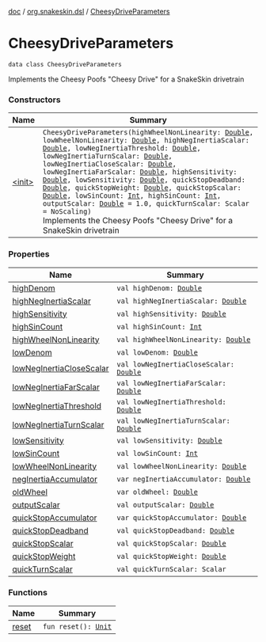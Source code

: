 [doc](../../index.md) / [org.snakeskin.dsl](../index.md) / [CheesyDriveParameters](./index.md)

# CheesyDriveParameters

`data class CheesyDriveParameters`

Implements the Cheesy Poofs "Cheesy Drive" for a SnakeSkin drivetrain

### Constructors

| Name | Summary |
|---|---|
| [&lt;init&gt;](-init-.md) | `CheesyDriveParameters(highWheelNonLinearity: `[`Double`](https://kotlinlang.org/api/latest/jvm/stdlib/kotlin/-double/index.html)`, lowWheelNonLinearity: `[`Double`](https://kotlinlang.org/api/latest/jvm/stdlib/kotlin/-double/index.html)`, highNegInertiaScalar: `[`Double`](https://kotlinlang.org/api/latest/jvm/stdlib/kotlin/-double/index.html)`, lowNegInertiaThreshold: `[`Double`](https://kotlinlang.org/api/latest/jvm/stdlib/kotlin/-double/index.html)`, lowNegInertiaTurnScalar: `[`Double`](https://kotlinlang.org/api/latest/jvm/stdlib/kotlin/-double/index.html)`, lowNegInertiaCloseScalar: `[`Double`](https://kotlinlang.org/api/latest/jvm/stdlib/kotlin/-double/index.html)`, lowNegInertiaFarScalar: `[`Double`](https://kotlinlang.org/api/latest/jvm/stdlib/kotlin/-double/index.html)`, highSensitivity: `[`Double`](https://kotlinlang.org/api/latest/jvm/stdlib/kotlin/-double/index.html)`, lowSensitivity: `[`Double`](https://kotlinlang.org/api/latest/jvm/stdlib/kotlin/-double/index.html)`, quickStopDeadband: `[`Double`](https://kotlinlang.org/api/latest/jvm/stdlib/kotlin/-double/index.html)`, quickStopWeight: `[`Double`](https://kotlinlang.org/api/latest/jvm/stdlib/kotlin/-double/index.html)`, quickStopScalar: `[`Double`](https://kotlinlang.org/api/latest/jvm/stdlib/kotlin/-double/index.html)`, lowSinCount: `[`Int`](https://kotlinlang.org/api/latest/jvm/stdlib/kotlin/-int/index.html)`, highSinCount: `[`Int`](https://kotlinlang.org/api/latest/jvm/stdlib/kotlin/-int/index.html)`, outputScalar: `[`Double`](https://kotlinlang.org/api/latest/jvm/stdlib/kotlin/-double/index.html)` = 1.0, quickTurnScalar: Scalar = NoScaling)`<br>Implements the Cheesy Poofs "Cheesy Drive" for a SnakeSkin drivetrain |

### Properties

| Name | Summary |
|---|---|
| [highDenom](high-denom.md) | `val highDenom: `[`Double`](https://kotlinlang.org/api/latest/jvm/stdlib/kotlin/-double/index.html) |
| [highNegInertiaScalar](high-neg-inertia-scalar.md) | `val highNegInertiaScalar: `[`Double`](https://kotlinlang.org/api/latest/jvm/stdlib/kotlin/-double/index.html) |
| [highSensitivity](high-sensitivity.md) | `val highSensitivity: `[`Double`](https://kotlinlang.org/api/latest/jvm/stdlib/kotlin/-double/index.html) |
| [highSinCount](high-sin-count.md) | `val highSinCount: `[`Int`](https://kotlinlang.org/api/latest/jvm/stdlib/kotlin/-int/index.html) |
| [highWheelNonLinearity](high-wheel-non-linearity.md) | `val highWheelNonLinearity: `[`Double`](https://kotlinlang.org/api/latest/jvm/stdlib/kotlin/-double/index.html) |
| [lowDenom](low-denom.md) | `val lowDenom: `[`Double`](https://kotlinlang.org/api/latest/jvm/stdlib/kotlin/-double/index.html) |
| [lowNegInertiaCloseScalar](low-neg-inertia-close-scalar.md) | `val lowNegInertiaCloseScalar: `[`Double`](https://kotlinlang.org/api/latest/jvm/stdlib/kotlin/-double/index.html) |
| [lowNegInertiaFarScalar](low-neg-inertia-far-scalar.md) | `val lowNegInertiaFarScalar: `[`Double`](https://kotlinlang.org/api/latest/jvm/stdlib/kotlin/-double/index.html) |
| [lowNegInertiaThreshold](low-neg-inertia-threshold.md) | `val lowNegInertiaThreshold: `[`Double`](https://kotlinlang.org/api/latest/jvm/stdlib/kotlin/-double/index.html) |
| [lowNegInertiaTurnScalar](low-neg-inertia-turn-scalar.md) | `val lowNegInertiaTurnScalar: `[`Double`](https://kotlinlang.org/api/latest/jvm/stdlib/kotlin/-double/index.html) |
| [lowSensitivity](low-sensitivity.md) | `val lowSensitivity: `[`Double`](https://kotlinlang.org/api/latest/jvm/stdlib/kotlin/-double/index.html) |
| [lowSinCount](low-sin-count.md) | `val lowSinCount: `[`Int`](https://kotlinlang.org/api/latest/jvm/stdlib/kotlin/-int/index.html) |
| [lowWheelNonLinearity](low-wheel-non-linearity.md) | `val lowWheelNonLinearity: `[`Double`](https://kotlinlang.org/api/latest/jvm/stdlib/kotlin/-double/index.html) |
| [negInertiaAccumulator](neg-inertia-accumulator.md) | `var negInertiaAccumulator: `[`Double`](https://kotlinlang.org/api/latest/jvm/stdlib/kotlin/-double/index.html) |
| [oldWheel](old-wheel.md) | `var oldWheel: `[`Double`](https://kotlinlang.org/api/latest/jvm/stdlib/kotlin/-double/index.html) |
| [outputScalar](output-scalar.md) | `val outputScalar: `[`Double`](https://kotlinlang.org/api/latest/jvm/stdlib/kotlin/-double/index.html) |
| [quickStopAccumulator](quick-stop-accumulator.md) | `var quickStopAccumulator: `[`Double`](https://kotlinlang.org/api/latest/jvm/stdlib/kotlin/-double/index.html) |
| [quickStopDeadband](quick-stop-deadband.md) | `val quickStopDeadband: `[`Double`](https://kotlinlang.org/api/latest/jvm/stdlib/kotlin/-double/index.html) |
| [quickStopScalar](quick-stop-scalar.md) | `val quickStopScalar: `[`Double`](https://kotlinlang.org/api/latest/jvm/stdlib/kotlin/-double/index.html) |
| [quickStopWeight](quick-stop-weight.md) | `val quickStopWeight: `[`Double`](https://kotlinlang.org/api/latest/jvm/stdlib/kotlin/-double/index.html) |
| [quickTurnScalar](quick-turn-scalar.md) | `val quickTurnScalar: Scalar` |

### Functions

| Name | Summary |
|---|---|
| [reset](reset.md) | `fun reset(): `[`Unit`](https://kotlinlang.org/api/latest/jvm/stdlib/kotlin/-unit/index.html) |
